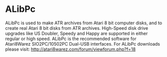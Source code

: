 # ALibPc
ALibPc is used to make ATR archives from Atari 8 bit computer disks, and to create real Atari 8 bit disks from ATR archives. 
High-Speed disk drive upgrades like US Doubler, Speedy and Happy are supported in either regular or high speed. 
ALibPc is the recommended software for Atari8Warez SIO2PC/10502PC Dual-USB interfaces. 
For ALibPc downloads please visit: http://atari8warez.com/forum/viewforum.php?f=18 
